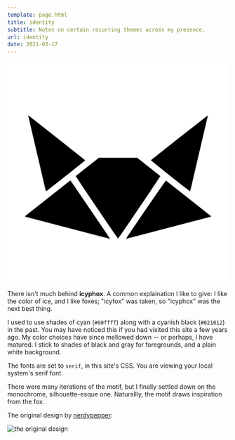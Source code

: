 ```yaml
---
template: page.html
title: identity
subtitle: Notes on certain recurring themes across my presence.
url: identity
date: 2021-03-17
---
```


![the motif](/static/white.svg)

There isn't much behind **icyphox**. A common explaination I like to
give: I like the color of ice, and I like foxes; "icyfox" was taken, so
"icyphox" was the next best thing.

I used to use shades of cyan (`#00ffff`) along with a cyanish black
(`#021012`) in the past. You may have noticed this if you had visited
this site a few years ago. My color choices have since mellowed down --
or perhaps, I have matured. I stick to shades of black and gray for
foregrounds, and a plain white background.

The fonts are set to `serif`, in this site's CSS. You are viewing your
local system's serif font.

There were many iterations of the motif, but I finally settled down on
the monochrome, silhouette-esque one. Naturallly, the motif draws
inspiration from the fox.

The original design by [nerdypepper](https://peppe.rs):

![the original design](/static/icynobg.svg)
